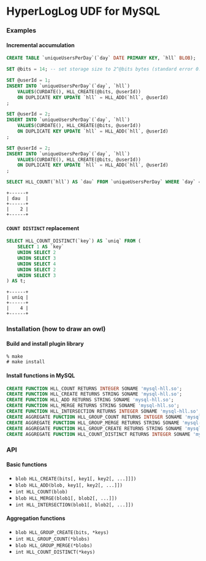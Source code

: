 # HyperLogLog UDF for MySQL

### Examples
#### Incremental accumulation
```sql
CREATE TABLE `uniqueUsersPerDay`(`day` DATE PRIMARY KEY, `hll` BLOB);
```
```sql
SET @bits = 14; -- set storage size to 2^@bits bytes (standard error 0.81%)

SET @userId = 1;
INSERT INTO `uniqueUsersPerDay`(`day`, `hll`)
	VALUES(CURDATE(), HLL_CREATE(@bits, @userId))
	ON DUPLICATE KEY UPDATE `hll` = HLL_ADD(`hll`, @userId)
;

SET @userId = 2;
INSERT INTO `uniqueUsersPerDay`(`day`, `hll`)
	VALUES(CURDATE(), HLL_CREATE(@bits, @userId))
	ON DUPLICATE KEY UPDATE `hll` = HLL_ADD(`hll`, @userId)
;

SET @userId = 2;
INSERT INTO `uniqueUsersPerDay`(`day`, `hll`)
	VALUES(CURDATE(), HLL_CREATE(@bits, @userId))
	ON DUPLICATE KEY UPDATE `hll` = HLL_ADD(`hll`, @userId)
;
```
```sql
SELECT HLL_COUNT(`hll`) AS `dau` FROM `uniqueUsersPerDay` WHERE `day` = CURDATE();
```
```
+------+
| dau  |
+------+
|    2 |
+------+
```

#### `COUNT DISTINCT` replacement
```sql
SELECT HLL_COUNT_DISTINCT(`key`) AS `uniq` FROM (
	SELECT 1 AS `key`
	UNION SELECT 2
	UNION SELECT 3
	UNION SELECT 4
	UNION SELECT 2
	UNION SELECT 3
) AS t;
```
```
+------+
| uniq |
+------+
|    4 |
+------+
```

### Installation (how to draw an owl)

#### Build and install plugin library
```
% make
# make install
```

#### Install functions in MySQL
```sql
CREATE FUNCTION HLL_COUNT RETURNS INTEGER SONAME 'mysql-hll.so';
CREATE FUNCTION HLL_CREATE RETURNS STRING SONAME 'mysql-hll.so';
CREATE FUNCTION HLL_ADD RETURNS STRING SONAME 'mysql-hll.so';
CREATE FUNCTION HLL_MERGE RETURNS STRING SONAME 'mysql-hll.so';
CREATE FUNCTION HLL_INTERSECTION RETURNS INTEGER SONAME 'mysql-hll.so';
CREATE AGGREGATE FUNCTION HLL_GROUP_COUNT RETURNS INTEGER SONAME 'mysql-hll.so';
CREATE AGGREGATE FUNCTION HLL_GROUP_MERGE RETURNS STRING SONAME 'mysql-hll.so';
CREATE AGGREGATE FUNCTION HLL_GROUP_CREATE RETURNS STRING SONAME 'mysql-hll.so';
CREATE AGGREGATE FUNCTION HLL_COUNT_DISTINCT RETURNS INTEGER SONAME 'mysql-hll.so';
```

### API

#### Basic functions

- `blob HLL_CREATE(bits[, key1[, key2[, ...]]])`
- `blob HLL_ADD(blob, key1[, key2[, ...]])`
- `int HLL_COUNT(blob)`
- `blob HLL_MERGE(blob1[, blob2[, ...]])`
- `int HLL_INTERSECTION(blob1[, blob2[, ...]])`

#### Aggregation functions

- `blob HLL_GROUP_CREATE(bits, *keys)`
- `int HLL_GROUP_COUNT(*blobs)`
- `blob HLL_GROUP_MERGE(*blobs)`
- `int HLL_COUNT_DISTINCT(*keys)`
